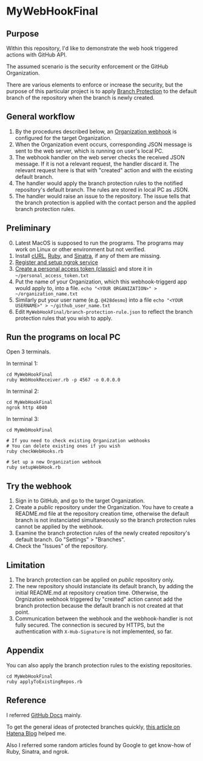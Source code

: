 # MyWebHookFinal

## Purpose

Within this repository, I'd like to demonstrate the web hook triggered actions with GitHub API.

The assumed scenario is the security enforcement or the GitHub Organization.

There are various elements to enforce or increase the security, but the purpose of this particular project is to apply [Branch Protection](https://docs.github.com/en/repositories/configuring-branches-and-merges-in-your-repository/defining-the-mergeability-of-pull-requests/about-protected-branches) to the default branch of the repository when the branch is newly created.

## General workflow

1. By the procedures described below, an [Organization webhook](https://docs.github.com/en/rest/orgs/webhooks?apiVersion=2022-11-28) is configured for the target Organization.
2. When the Organization event occurs, corresponding JSON message is sent to the web server, which is running on user's local PC.
3. The webhook handler on the web server checks the received JSON message. If it is not a relevant request, the handler discard it. The relevant request here is that with "created" action and with the existing default branch.
4. The handler would apply the branch protection rules to the notified repository's default branch. The rules are stored in local PC as JSON.
5. The handler would raise an issue to the repository. The issue tells that the branch protection is applied with the contact person and the applied branch protection rules.

## Preliminary

0. Latest MacOS is supposed to run the programs. The programs may work on Linux or other environment but not verified.
1. Install [cURL](https://curl.se), [Ruby](https://www.ruby-lang.org/en/), and [Sinatra](https://sinatrarb.com), if any of them are missing.
2. [Register and setup ngrok service](https://dashboard.ngrok.com/get-started/setup)
3. [Create a personal access token (classic)](https://docs.github.com/en/authentication/keeping-your-account-and-data-secure/creating-a-personal-access-token) and store it in `~/personal_access_token.txt`
4. Put the name of your Organization, which this webhook-triggerd app would apply to, into a file.
`echo "<YOUR ORGANIZATION>" > ~/organization_name.txt`
5. Similarly put your user name (e.g. `@428desmo`) into a file
`echo "<YOUR USERNAME>" > ~/github_user_name.txt`
6. Edit `MyWebHookFinal/branch-protection-rule.json` to reflect the branch protection rules that you wish to apply.

## Run the programs on local PC

Open 3 terminals.

In terminal 1:
```
cd MyWebHookFinal
ruby WebHookReceiver.rb -p 4567 -o 0.0.0.0
```

In terminal 2:
```
cd MyWebHookFinal
ngrok http 4040
```

In terminal 3:
```
cd MyWebHookFinal

# If you need to check existing Organization webhooks
# You can delete existing ones if you wish
ruby checkWebHooks.rb

# Set up a new Organization webhook
ruby setupWebHook.rb
```

## Try the webhook

1. Sign in to GitHub, and go to the target Organization.
2. Create a *public* repository under the Organization. You have to create a README.md file at the repository creation time, otherwise the default branch is not instanciated simultaneously so the branch protection rules cannot be applied by the webhook.
3. Examine the branch protection rules of the newly created repository's default branch. Go "Settings" > "Branches".
4. Check the "Issues" of the repository.

## Limitation

1. The branch protection can be applied on *public* repository only.
2. The new repository should instanciate its default branch, by adding the initial README.md at repository creation time. Otherwise, the Orgnization webhook triggered by "created" action cannot add the branch protection because the default branch is not created at that point.
3. Communication between the webhook and the webhook-handler is not fully secured. The connection is secured by HTTPS, but the authentication with `X-Hub-Signature` is not implemented, so far.

## Appendix

You can also apply the branch protection rules to the existing repositories.

```
cd MyWebHookFinal
ruby applyToExistingRepos.rb
```

## Reference

I referred [GitHub Docs](https://docs.github.com/en) mainly.

To get the general ideas of protected branches quickly, [this article on Hatena Blog](https://kojirooooocks.hatenablog.com/entry/2018/05/11/033152) helped me.

Also I referred some random articles found by Google to get know-how of Ruby, Sinatra, and ngrok.
